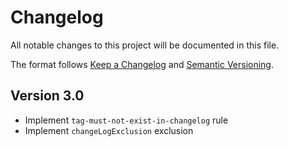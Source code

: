 # Changelog

All notable changes to this project will be documented in this file.

The format follows [Keep a Changelog](https://keepachangelog.com/en/1.0.0/)
and [Semantic Versioning](https://semver.org/).

## Version 3.0

- Implement `tag-must-not-exist-in-changelog` rule
- Implement `changeLogExclusion` exclusion
